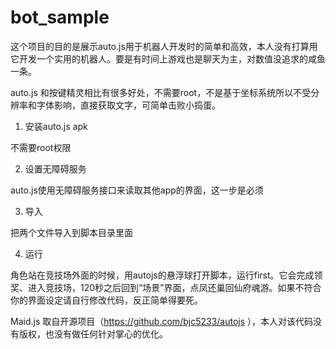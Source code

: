 # bot_sample
这个项目的目的是展示auto.js用于机器人开发时的简单和高效，本人没有打算用它开发一个实用的机器人。要是有时间上游戏也是聊天为主，对数值没追求的咸鱼一条。

auto.js 和按键精灵相比有很多好处，不需要root，不是基于坐标系统所以不受分辨率和字体影响，直接获取文字，可简单击败小捣蛋。

1. 安装auto.js apk

不需要root权限

2. 设置无障碍服务

auto.js使用无障碍服务接口来读取其他app的界面，这一步是必须

3. 导入

把两个文件导入到脚本目录里面

4. 运行

角色站在竞技场外面的时候，用autojs的悬浮球打开脚本，运行first。它会完成领奖、进入竞技场，120秒之后回到“场景”界面，点凤还巢回仙府魂游。如果不符合你的界面设定请自行修改代码，反正简单得要死。

Maid.js 取自开源项目（https://github.com/bjc5233/autojs ），本人对该代码没有版权，也没有做任何针对掌心的优化。
